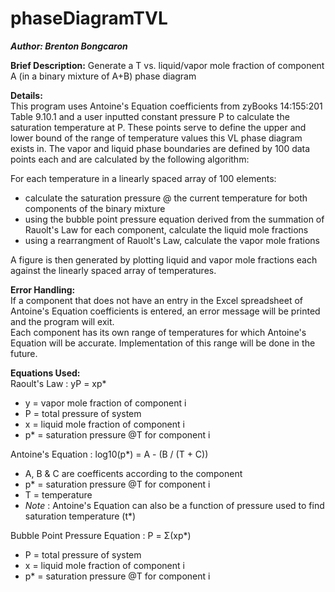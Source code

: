# phaseDiagramTVL
***Author: Brenton Bongcaron***

**Brief Description:**
Generate a T vs. liquid/vapor mole fraction of component A (in a binary mixture of A+B) phase diagram

**Details:**  
This program uses Antoine's Equation coefficients from zyBooks 14:155:201 Table 9.10.1 and a user inputted constant pressure P to calculate
the saturation temperature at P. These points serve to define the upper and lower bound of the range of temperature values this VL phase diagram exists in.
The vapor and liquid phase boundaries are defined by 100 data points each and are calculated by the following algorithm:
  
For each temperature in a linearly spaced array of 100 elements:  
  - calculate the saturation pressure @ the current temperature for both components of the binary mixture  
  - using the bubble point pressure equation derived from the summation of Rauolt's Law for each component, calculate the liquid mole fractions    
  - using a rearrangment of Rauolt's Law, calculate the vapor mole frations  
      
  A figure is then generated by plotting liquid and vapor mole fractions each against the linearly spaced array of temperatures.  
    
**Error Handling:**  
If a component that does not have an entry in the Excel spreadsheet of Antoine's Equation coefficients is entered, an error message will be printed
and the program will exit.  
Each component has its own range of temperatures for which Antoine's Equation will be accurate. Implementation of this range will be done in the future.  

**Equations Used:**  
Raoult's Law : yP = xp*  
  - y = vapor mole fraction of component i  
  - P = total pressure of system  
  - x = liquid mole fraction of component i  
  - p* = saturation pressure @T for component i  
  
Antoine's Equation : log10(p*) = A - (B / (T + C))  
  - A, B & C are coefficents according to the component  
  - p* = saturation pressure @T for component i  
  - T = temperature  
  - *Note* : Antoine's Equation can also be a function of pressure used to find saturation temperature (t*)  
  
Bubble Point Pressure Equation : P = Σ(xp*)  
  - P = total pressure of system
  - x = liquid mole fraction of component i
  - p* = saturation pressure @T for component i
  
